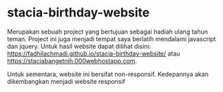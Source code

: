 # stacia-birthday-website
Merupakan sebuah project yang bertujuan sebagai hadiah ulang tahun teman. Project ini juga menjadi tempat saya berlatih mendalami javascript dan jquery.
Untuk hasil website dapat dilihat disini: https://fadhilachmadi.github.io/stacia-birthday-website/ atau https://staciabangetnih.000webhostapp.com.

Untuk sementara, website ini bersifat non-responsif. Kedepannya akan dikembangkan menjadi website responsif
